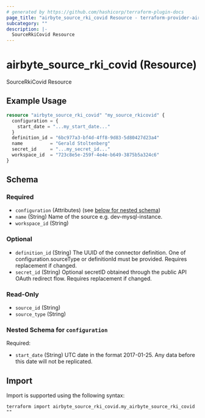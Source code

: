 ```yaml
---
# generated by https://github.com/hashicorp/terraform-plugin-docs
page_title: "airbyte_source_rki_covid Resource - terraform-provider-airbyte"
subcategory: ""
description: |-
  SourceRkiCovid Resource
---
```


# airbyte_source_rki_covid (Resource)

SourceRkiCovid Resource

## Example Usage

```terraform
resource "airbyte_source_rki_covid" "my_source_rkicovid" {
  configuration = {
    start_date = "...my_start_date..."
  }
  definition_id = "6bc977a3-bf4d-4ff8-9d83-5d80427d23a4"
  name          = "Gerald Stoltenberg"
  secret_id     = "...my_secret_id..."
  workspace_id  = "723c8e5e-259f-4e4e-b649-3875b5a324c6"
}
```

<!-- schema generated by tfplugindocs -->
## Schema

### Required

- `configuration` (Attributes) (see [below for nested schema](#nestedatt--configuration))
- `name` (String) Name of the source e.g. dev-mysql-instance.
- `workspace_id` (String)

### Optional

- `definition_id` (String) The UUID of the connector definition. One of configuration.sourceType or definitionId must be provided. Requires replacement if changed.
- `secret_id` (String) Optional secretID obtained through the public API OAuth redirect flow. Requires replacement if changed.

### Read-Only

- `source_id` (String)
- `source_type` (String)

<a id="nestedatt--configuration"></a>
### Nested Schema for `configuration`

Required:

- `start_date` (String) UTC date in the format 2017-01-25. Any data before this date will not be replicated.

## Import

Import is supported using the following syntax:

```shell
terraform import airbyte_source_rki_covid.my_airbyte_source_rki_covid ""
```
